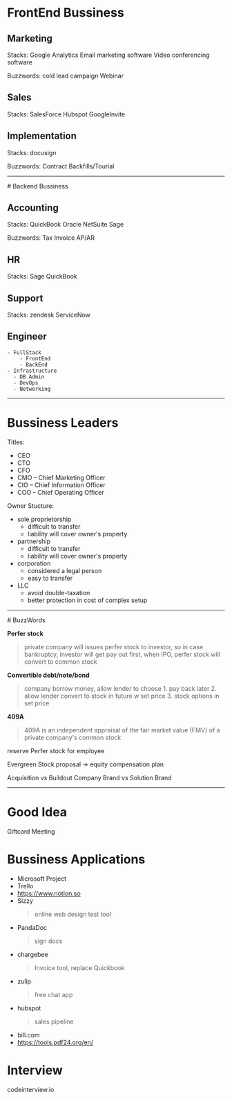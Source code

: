 # FrontEnd Bussiness

## Marketing
Stacks:
    Google Analytics
    Email marketing software
    Video conferencing software

Buzzwords:
    cold lead
    campaign
    Webinar

## Sales
Stacks:
    SalesForce
    Hubspot
    GoogleInvite

## Implementation
Stacks:
    docusign

Buzzwords:
    Contract
    Backfills/Tourial

<hr />
# Backend Bussiness

## Accounting
Stacks:
    QuickBook
    Oracle NetSuite
    Sage

Buzzwords:
    Tax
    Invoice
    AP/AR


## HR
Stacks:
    Sage
    QuickBook

## Support
Stacks:
    zendesk
    ServiceNow

## Engineer
    - FullStack
        - FrontEnd
        - BackEnd
    - Infrastructure
      - DB Admin
      - DevOps
      - Networking

<hr />

# Bussiness Leaders
Titles:
- CEO
- CTO
- CFO
- CMO – Chief Marketing Officer
- CIO – Chief Information Officer
- COO – Chief Operating Officer

Owner Stucture:
- sole proprietorship
  - difficult to transfer
  - liability will cover owner's property
- partnership
  - difficult to transfer
  - liability will cover owner's property
- corporation
  - considered a legal person
  - easy to transfer
- LLC
  - avoid double-taxation
  - better protection in cost of complex setup

<hr />
# BuzzWords

**Perfer stock**
> private company will issues perfer stock to investor, so in case bankruptcy, investor will get pay out first, when IPO, perfer stock will convert to common stock

**Convertible debt/note/bond**
> company borrow money, allow lender to choose 1. pay back later 2. allow lender convert to stock in future w set price 3. stock options in set price

**409A**
> 409A is an independent appraisal of the fair market value (FMV) of a private company's common stock

reserve Perfer stock for employee

Evergreen Stock proposal -> equity compensation plan

Acquisition vs Buildout
Company Brand vs Solution Brand
<hr />


# Good Idea
Giftcard Meeting

# Bussiness Applications
- Microsoft Project
- Trello
- https://www.notion.so
- Sizzy
  > online web design test tool
- PandaDoc
  > sign docs
- chargebee
  > Invoice tool, replace Quickbook
- zulip
  > free chat app
- hubspot
  > sales pipeline
- bill.com
- https://tools.pdf24.org/en/

# Interview
codeinterview.io